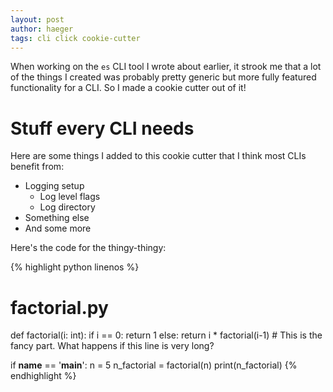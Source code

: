 ```yaml
---
layout: post
author: haeger
tags: cli click cookie-cutter
---
```


When working on the `es` CLI tool I wrote about earlier, it strook me that a lot of the things I created was probably 
pretty generic but more fully featured functionality for a CLI. So I made a cookie cutter out of it!

# Stuff every CLI needs

Here are some things I added to this cookie cutter that I think most CLIs benefit from:

- Logging setup
    - Log level flags
    - Log directory
- Something else
- And some more

Here's the code for the thingy-thingy:

{% highlight python linenos %}
# factorial.py

def factorial(i: int):
  if i == 0:
    return 1
  else:
    return i * factorial(i-1)  # This is the fancy part. What happens if this line is very long?

if __name__ == '__main__':
  n = 5
  n_factorial = factorial(n)
  print(n_factorial)
{% endhighlight %}

